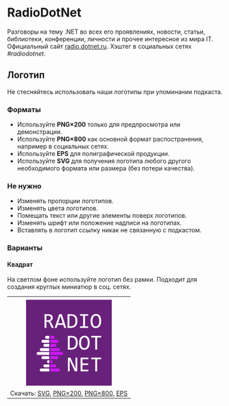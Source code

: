 ﻿# RadioDotNet

Разговоры на тему .NET во всех его проявлениях, новости, статьи, библиотеки, конференции, личности и прочее интересное из мира IT. Официальный сайт [radio.dotnet.ru](https://radio.dotnet.ru/). Хэштег в социальных сетях _#radiodotnet_.

## Логотип

Не стесняйтесь использовать наши логотипы при упоминании подкаста.

### Форматы

- Используйте **PNG×200** только для предпросмотра или демонстрации.
- Используйте **PNG×800** как основной формат распостранения, например в социальных сетях.
- Используйте **EPS** для полиграфической продукции.
- Используйте **SVG** для получения логотипа любого другого необходимого формата или размера (без потери качества).

### Не нужно

- Изменять пропорции логотипов.
- Изменять цвета логотипов.
- Помещать текст или другие элементы поверх логотипов.
- Изменять шрифт или положение надписи на логотипах.
- Вставлять в логотип ссылку никак не связанную с подкастом.

### Варианты

#### Квадрат

На светлом фоне используйте логотип без рамки. Подходит для создания круглых миниатюр в соц. сетях.

|       |
| :---: |
|       |
| ![Квадрат](radiodotnet-logo-squared-200.png) |
| Скачать: [SVG](https://raw.githubusercontent.com/kulakovt/SpbDotNet/master/Logo/Radio/radiodotnet-logo-squared.svg), [PNG×200](https://raw.githubusercontent.com/kulakovt/SpbDotNet/master/Logo/Radio/radiodotnet-logo-squared-200.png), [PNG×800](https://raw.githubusercontent.com/kulakovt/SpbDotNet/master/Logo/Radio/radiodotnet-logo-squared-800.png), [EPS](https://raw.githubusercontent.com/kulakovt/SpbDotNet/master/Logo/Radio/radiodotnet-logo-squared.eps) |

